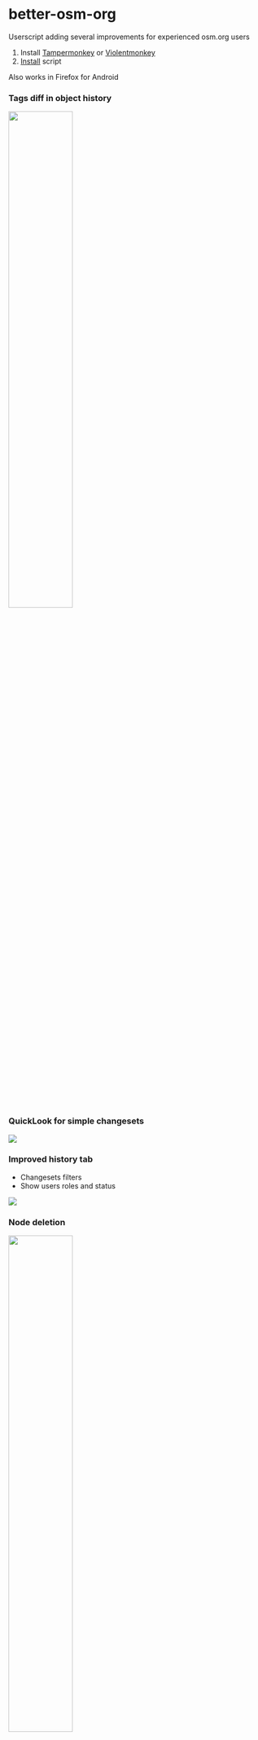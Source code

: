 # better-osm-org

Userscript adding several improvements for experienced osm.org users

1. Install [Tampermonkey](https://www.tampermonkey.net) or [Violentmonkey](https://violentmonkey.github.io/)
2. [Install](https://raw.githubusercontent.com/deevroman/better-osm-org/master/better-osm-org.user.js) script

Also works in Firefox for Android

### Tags diff in object history

  <img src="img/diff.png" width="50%">

### QuickLook for simple changesets

  <img src="img/changeset-quicklook.jpg">

### Improved history tab

- Changesets filters
- Show users roles and status

<img src="img/changesets-filter.png">

### Node deletion

  <img src="img/delete.png" width="50%">

### Satellite layer ([Firefox only](https://github.com/deevroman/better-osm-org/issues/33))

  <img src="img/notes-sat.jpg" width="50%">

### Stat HDYC in profile (Firefox only)

  <img src="img/hdyc.jpg" width="50%">

### Dark mode for map and iD

<img src="img/dark-map.png" width="50%">

<img src="img/dark-id.png" width="50%">

Based on [OpenStreetMap Dark Theme by AlexPS](https://userstyles.world/style/15596/openstreetmap-dark-theme)

### Edit war detector

<img src="img/edit-war-detector.png" width="50%">

### Display photos and traces in notes

<img src="img/photos-and-traces-in-notes.png" width="50%">

Photos are also displayed in the tags `panoramax=*` and `wikimedia_commons=*`

### Hotkeys

- `<` `>` for user changesets
- `N` — on/off notes layer
- `D` — on/off Map Data layer
- `G` — on/off GPS tracks layer
- `S` — on/off satellite layer (Firefox only)
- `H` — open object history
- `1` — open first version of object
- `Z` — zoom to changeset/object bbox
- `E` — Open editor
- `8`/`9` — prev/next map position
- `O`— open OSMCha
- `shift` + `O` — open Achavi

Experimental hotkeys:
- `K` `L` — navigation between changeset elements
- `shift` + `L` — pan to current location
- `shift` + `H` — open My changesets
- `Y` — open Yandex.Panoramas
- `shift` + `E` — open second editor
- `shift` + `N` — create new note
- `C` — Open changeset of object version
- `Q` — Close sidebar
- `shift + Z` — pan to real changeset bbox (without relations bboxes)
- `0` — zoom to global view
- ` — hide geometry from map
- `T` — toggle between compact and full tags diff mode
- `U` — open user profile
- `shift` + `U` — open your profile

### Other

- [x] Changeset revert button
- [x] OSMCha dis/likes
- [x] Display way/relation versions

- [x] Search deleted author of changeset
- [x] Template responses when closing notes/changeset 👌/ 👋
+ [x] Add Rapid & geo: links into Edit menu

- Mass actions with changesets
-
    + [x] mass revert via osm-revert
-
    + [x] copy ids for JOSM
-
    + [x] via remote control JOSM
-
    + [x] load 300 changeset
- [x] Settings
- [x] Hide active note highlight
- [x] Click on time for show ISO-time
- [x] Open external links in new tab 
- [x] Highlight `fixme=*`
- [x] Resizable sidebar
- Clickable:
- + [x] Hashtags in changeset comment
- + [x] Changeset IDs in comments
- + [x] `revert:id`, `closed:note`, `redacted_changesets` key in changeset
- + [x] `panoramax=*`, `mapillary=*` tags
- + [ ] `contact:*`=
- [x] Display GPS photos and tracks in StreetComplete notes
- [x] Display photos from Panoramax and Wikimedia Commons in tags
- [x] Display GPS-tracks
- [x] Shortening long URLs in comments: https://www.openstreetmap.org → osm.org
- [x] Shortening `v:`, `ideditor:` keys in changesets tags and hide `host=https://www.openstreetmap.org/edit`
- Bypass OSMF Redactions
- + [x] Show redacted tags
- + [ ] Show redacted geometry 
- [ ] taginfo: new overpass links
- + [x] search relation roles
- + [x] search keys on Key length page
- File viewer via Drag&Drop β
- + [x] geotagged photos
- + [x] .gpx
- + [x] .geojson

### Ideas

- [ ] in-browser reverter
- [ ] Changesets feed like who did it
- [ ] Jump to overpass from tags
- [ ] Custom links to geo services (like OSM Smart Menu) 
- [ ] Mark reviewed changesets
- [ ] Public transport viewer and validator
- [ ] opening_hours validator (and fixer?)
- [ ] Hide resolved notes
- [ ] Collapse name tags
- Measurement
- + [ ] Calc area size
- + [ ] Distance between points
- [ ] Integrate https://github.com/Zverik/osmtags-editor
- [ ] Edit tags in Overpass Turbo
- [ ] Tutorial
- [ ] {{bbox}} on/off in Overpass Turbo
- [ ] Improve data view
- + [ ] Hide ways
- + [ ] Filters
- + [ ] Colors
- [ ] Localization
- [ ] Improve search
-
  + [ ] Filter by object type
-
  + [ ] Improve default zoom
-
  + [ ] Photon?
-
  + [ ] Overpass?
- [ ] Custom overlays for iD
-
    + [ ] Strava (Hard, need bypass CORS)
- [ ] Show nearest example for map legend
- [ ] website & iD helper for translator (open search query into translation platform)
- [ ] show in quick look the base way tag
- [ ] Fast tags copy from wiki
- [ ] nakarte.me: line drawing

Maybe

- [ ] Support OpenHistoricalMap
- [ ] Move object from OSM into OpenHistoricalMap
- [ ] Bookmarks on map (like Organic Maps)

### Other

- [Discussion on forum](https://community.openstreetmap.org/t/better-osm-org-a-script-that-adds-useful-little-things-to-osm-org/121670)
- [OSM Wiki](https://wiki.openstreetmap.org/wiki/Better-osm-org)
- [Greasy Fork](https://greasyfork.org/en/scripts/517486-better-osm-org)
- [Issues](https://github.com/deevroman/better-osm-org/issues?q=sort%3Aupdated-desc+is%3Aissue+is%3Aopen)
- [Mastodon](https://en.osm.town/@foxy)
